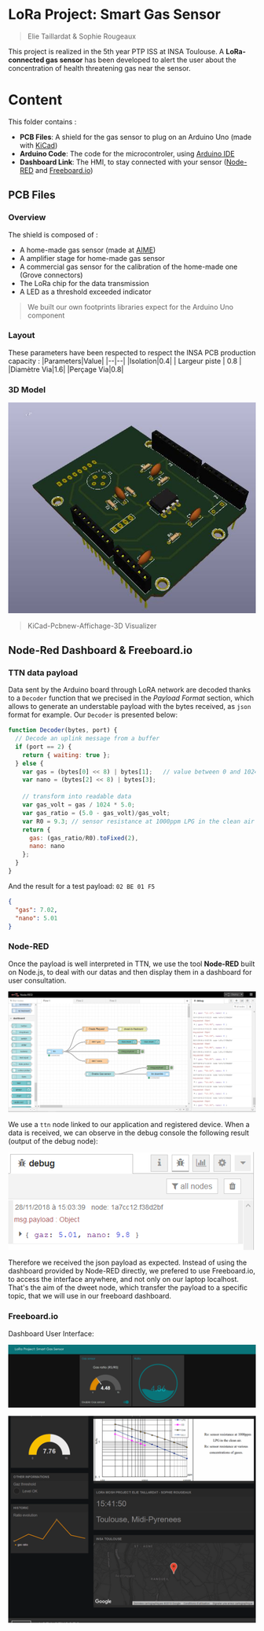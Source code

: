 
# LoRa Project: Smart Gas Sensor
> Elie Taillardat & Sophie Rougeaux

This project is realized in the 5th year PTP ISS at INSA Toulouse.
A **LoRa-connected gas sensor** has been developed to alert the user about the concentration of health threatening gas near the sensor.

# Content

This folder contains :
- **PCB Files**: A shield for the gas sensor to plug on an Arduino Uno (made with [KiCad](http://kicad-pcb.org/))
- **Arduino Code**: The code for the microcontroler, using [Arduino IDE](https://www.arduino.cc/en/Main/Software)
- **Dashboard Link**: The HMI, to stay connected with your sensor ([Node-RED](https://nodered.org/) and [Freeboard.io](https://freeboard.io/))


## PCB Files
### Overview
The shield is composed of :
- A home-made gas sensor (made at [AIME](https://www.aime-toulouse.fr/cmsms/index.php))
- A amplifier stage for home-made gas sensor
- A commercial gas sensor for the calibration of the home-made one (Grove connectors)
- The LoRa chip for the data transmission
- A LED as a threshold exceeded indicator

> We built our own footprints libraries expect for the Arduino Uno component

### Layout
These parameters have been respected to respect the INSA PCB production capacity :
|Parameters|Value|
|--|--|
|Isolation|0.4|
| Largeur piste | 0.8 |
|Diamètre Via|1.6|
|Perçage Via|0.8|

### 3D Model

![](./assets/3D.JPG)

> KiCad-Pcbnew-Affichage-3D Visualizer

## Node-Red Dashboard & Freeboard.io
### TTN data payload
Data sent by the Arduino board through LoRA network are decoded thanks to a ```Decoder``` function that we precised in the *Payload Format* section, which allows to generate an understable payload with the bytes received, as ```json``` format for example.
Our ```Decoder``` is presented below:
```javascript
function Decoder(bytes, port) {
  // Decode an uplink message from a buffer
  if (port == 2) {
    return { waiting: true };
  } else {
    var gas = (bytes[0] << 8) | bytes[1];   // value between 0 and 1024
    var nano = (bytes[2] << 8) | bytes[3];
    
    // transform into readable data
    var gas_volt = gas / 1024 * 5.0;
    var gas_ratio = (5.0 - gas_volt)/gas_volt;
    var R0 = 9.3; // sensor resistance at 1000ppm LPG in the clean air
    return {
      gas: (gas_ratio/R0).toFixed(2),
      nano: nano
    };
  }
}
```
And the result for a test payload: ``` 02 BE 01 F5 ```
```json
{
  "gas": 7.02,
  "nano": 5.01
}
```

### Node-RED
Once the payload is well interpreted in TTN, we use the tool **Node-RED** built on Node.js, to deal with our datas and then display them in a dashboard for user consultation.

![](./assets/node-red.png)

We use a ``` ttn ``` node linked to our application and registered device. When a data is received, we can observe in the debug console the following result (output of the debug node):

![](./assets/debug-node-red.png)

Therefore we received the json payload as expected. Instead of using the dashboard provided by Node-RED directly, we prefered to use Freeboard.io, to access the interface anywhere, and not only on our laptop localhost.
That's the aim of the dweet node, which transfer the payload to a specific topic, that we will use in our freeboard dashboard.

### Freeboard.io
Dashboard User Interface:

![](./assets/dashboard.gif)

![](./assets/freeboard.gif)

